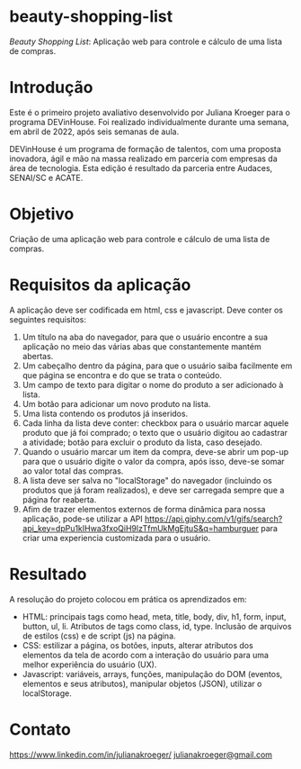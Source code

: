 # beauty-shopping-list
_Beauty Shopping List_: Aplicação web para controle e cálculo de uma lista de compras.

# Introdução
Este é o primeiro projeto avaliativo desenvolvido por Juliana Kroeger para o programa DEVinHouse. Foi realizado individualmente durante uma semana, em abril de 2022, após seis semanas de aula.

DEVinHouse é um programa de formação de talentos, com uma proposta inovadora, ágil e mão na massa realizado em parceria com empresas da área de tecnologia. Esta edição é resultado da parceria entre Audaces, SENAI/SC e ACATE.

# Objetivo
Criação de uma aplicação web para controle e cálculo de uma lista de compras.

# Requisitos da aplicação
A aplicação deve ser codificada em html, css e javascript. Deve conter os seguintes requisitos:
1.	Um título na aba do navegador, para que o usuário encontre a sua aplicação no meio das várias abas que constantemente mantém abertas.
2.	Um cabeçalho dentro da página, para que o usuário saiba facilmente em que página se encontra e do que se trata o conteúdo.
3.	Um campo de texto para digitar o nome do produto a ser adicionado à lista.
4.	Um botão para adicionar um novo produto na lista.
5.	Uma lista contendo os produtos já inseridos.
6.	Cada linha da lista deve conter: checkbox para o usuário marcar aquele produto que já foi comprado; o texto que o usuário digitou ao cadastrar a atividade; botão para excluir o produto da lista, caso desejado.
7.	Quando o usuário marcar um item da compra, deve-se abrir um pop-up para que o usuário digite o valor da compra, após isso, deve-se somar ao valor total das compras.
8.	A lista deve ser salva no "localStorage" do navegador (incluindo os produtos que já foram realizados), e deve ser carregada sempre que a página for reaberta.
9. Afim de trazer elementos externos de forma dinâmica para nossa aplicação, pode-se utilizar a API https://api.giphy.com/v1/gifs/search?api_key=dpPu1kIHwa3fxoQiH9lzTfmUkMgEjtuS&q=hamburguer para criar uma experiencia customizada para o usuário.

# Resultado
A resolução do projeto colocou em prática os aprendizados em:
- HTML: principais tags como head, meta, title, body, div, h1, form, input, button, ul, li. Atributos de tags como class, id, type. Inclusão de arquivos de estilos (css) e de script (js) na página.
- CSS: estilizar a página, os botões, inputs, alterar atributos dos elementos da tela de acordo com a interação do usuário para uma melhor experiência do usuário (UX).
- Javascript: variáveis, arrays, funções, manipulação do DOM (eventos, elementos e seus atributos), manipular objetos (JSON), utilizar o localStorage.

# Contato
https://www.linkedin.com/in/julianakroeger/
julianakroeger@gmail.com



